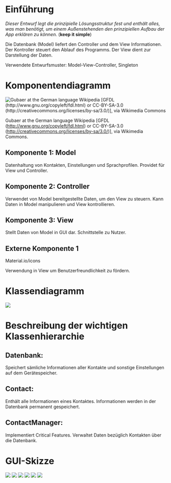 # Einführung

*Dieser Entwurf legt die prinzipielle Lösungsstruktur fest und enthält alles, was man benötigt, um einem Außenstehenden den prinzipiellen Aufbau der App erklären zu können.* (**keep it simple**)

Die Datenbank (Model) liefert den Controller und dem View Informationen. Der Kontroller steuert den Ablauf des Programms. Der View dient zur Darstellung der Daten.

Verwendete Entwurfsmuster: Model-View-Controller, Singleton

# Komponentendiagramm

![Gubaer at the German language Wikipedia [GFDL (http://www.gnu.org/copyleft/fdl.html) or CC-BY-SA-3.0 (http://creativecommons.org/licenses/by-sa/3.0/)], via Wikimedia Commons](sketches/Komponentendiagramm.png)

Gubaer at the German language Wikipedia [GFDL (http://www.gnu.org/copyleft/fdl.html) or CC-BY-SA-3.0 (http://creativecommons.org/licenses/by-sa/3.0/)], via Wikimedia Commons.


## Komponente 1: Model

Datenhaltung von Kontakten, Einstellungen und Sprachprofilen. Providet für View und Controller.

## Komponente 2: Controller

Verwendet von Model bereitgestellte Daten, um den View zu steuern. Kann Daten in Model manipulieren und View kontrollieren.

## Komponente 3: View

Stellt Daten von Model in GUI dar. Schnittstelle zu Nutzer.

## Externe Komponente 1

Material.io/icons

Verwendung in View um Benutzerfreundlichkeit zu fördern.


# Klassendiagramm

![](sketches/CD_SopraGruppe16.png)

# Beschreibung der wichtigen Klassenhierarchie

## Datenbank:
Speichert sämliche Informationen aller Kontakte und sonstige Einstellungen auf dem Gerätespeicher.

## Contact: 
Enthält alle Informationen eines Kontaktes. Informationen werden in der Datenbank permanent gespeichert.

## ContactManager:
Implementiert Critical Features. Verwaltet Daten bezüglich Kontakten über die Datenbank. 


# GUI-Skizze

![](sketches/Skizze-1.png)
![](sketches/Skizze-2.png)
![](sketches/Skizze-3.png)
![](sketches/Skizze-4.png)
![](sketches/Skizze-5.png)
![](sketches/Skizze-6.png)
